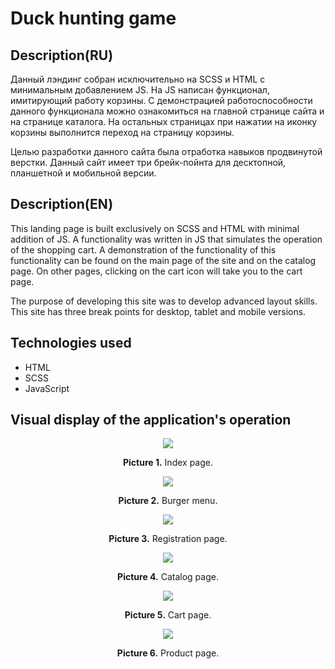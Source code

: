# Duck hunting game 
## Description(RU)
Данный лэндинг собран исключительно на SCSS и HTML с минимальным добавлением JS. На JS написан функционал, имитирующий работу корзины. С демонстрацией работоспособности данного функционала можно ознакомиться на главной странице сайта и на странице каталога. На остальных страницах при нажатии на иконку корзины выполнится переход на страницу корзины. 

Целью разработки данного сайта была отработка навыков продвинутой верстки. Данный сайт имеет три брейк-пойнта для десктопной, планшетной и мобильной версии.  
## Description(EN)
This landing page is built exclusively on SCSS and HTML with minimal addition of JS. A functionality was written in JS that simulates the operation of the shopping cart. A demonstration of the functionality of this functionality can be found on the main page of the site and on the catalog page. On other pages, clicking on the cart icon will take you to the cart page.

The purpose of developing this site was to develop advanced layout skills. This site has three break points for desktop, tablet and mobile versions.

## Technologies used
* HTML
* SCSS
* JavaScript

## Visual display of the application's operation
<p align="center">
  <img src="./img/project_description/index.png">
</p>
<p align="center">
  <span style="font-weight: bold;">Picture 1.</span> Index page.
</p>

<p align="center">
  <img src="./img/project_description/burger menu.png">
</p>
<p align="center">
  <span style="font-weight: bold;">Picture 2.</span> Burger menu.
</p>

<p align="center">
  <img src="./img/project_description/registration.png">
</p>
<p align="center">
  <span style="font-weight: bold;">Picture 3.</span> Registration page.
</p>

<p align="center">
  <img src="./img/project_description/catalog.png">
</p>
<p align="center">
  <span style="font-weight: bold;">Picture 4.</span> Catalog page.
</p>

<p align="center">
  <img src="./img/project_description/cart.png">
</p>
<p align="center">
  <span style="font-weight: bold;">Picture 5.</span> Cart page.
</p>

<p align="center">
  <img src="./img/project_description/product.png">
</p>
<p align="center">
  <span style="font-weight: bold;">Picture 6.</span> Product page.
</p>
